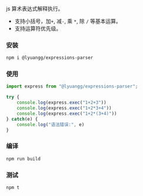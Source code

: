 

js 算术表达式解释执行。

- 支持小括号，加`+`, 减`-`, 乘 `*`, 除 `/` 等基本运算。
- 支持运算符优先级。


### 安装


```bash
npm i @lyuangg/expressions-parser
```

### 使用

```js
import express from "@lyuangg/expressions-parser";

try {
    console.log(express.exec("1+2+3"))
    console.log(express.exec("1+2*3+4"))
    console.log(express.exec("1+2*(3+4)"))
} catch(e) {
    console.log("语法错误:", e)
}
```


### 编译


```bash
npm run build
```

### 测试

```bash
npm t
```
